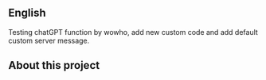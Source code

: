 <!-- Plugin description -->

## English

Testing chatGPT function by wowho, add new custom code and add default custom server message.

## About this project

<!-- Plugin description end -->
